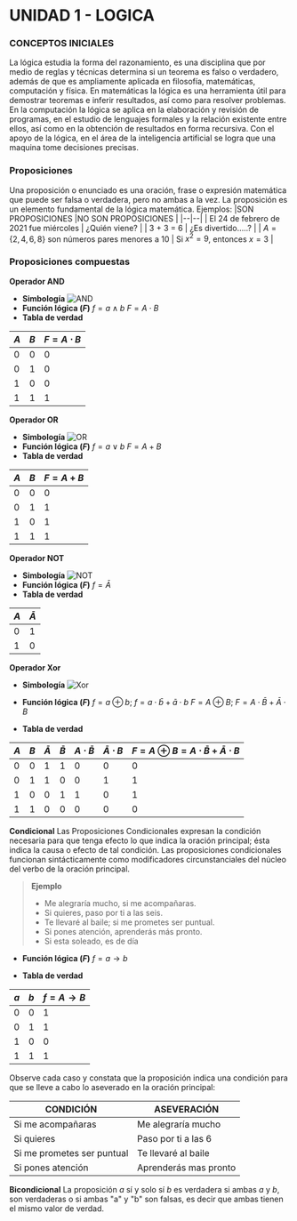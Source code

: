 # UNIDAD 1 - LOGICA
### CONCEPTOS INICIALES
La lógica estudia la forma del razonamiento, es una disciplina que por medio de reglas y técnicas determina si un teorema es falso o verdadero, además de que es ampliamente aplicada en filosofía, matemáticas, computación y física.
En matemáticas la lógica es una herramienta útil para demostrar teoremas e inferir resultados, así como para resolver problemas.
En la computación la lógica se aplica en la elaboración y revisión de programas, en el estudio de lenguajes formales y la relación existente entre ellos, así como en la obtención de resultados en forma recursiva.
Con el apoyo de la lógica, en el área de la inteligencia artificial se logra que una maquina tome decisiones precisas.
### Proposiciones
Una proposición o enunciado es una oración, frase o expresión matemática que puede ser falsa o verdadera, pero no ambas a la vez. La proposición es un elemento fundamental de la lógica matemática.
Ejemplos:
|SON PROPOSICIONES |NO SON PROPOSICIONES  |
|--|--|
| El 24 de febrero de 2021 fue miércoles | ¿Quién viene? |
| 3 + 3 = 6 | ¿Es divertido…..? |
| $A=\{2,4,6,8\}$ son números pares menores a 10 | Si $x^2=9$, entonces $x=3$ |
### Proposiciones compuestas
**Operador AND**
- **Simbología**
![AND](https://imgur.com/0lTmhGt.png)
- **Función lógica $(F)$**
$f=a\land b$
$F=A\cdot B$
- **Tabla de verdad**

|$A$|$B$|$F=A\cdot B$|
|--|--|--|
|0|0|0|
|0|1|0|
|1|0|0|
|1|1 |1|

**Operador OR**
- **Simbología**
![OR](https://imgur.com/GpV3tko.png) 
- **Función lógica $(F)$**
$f=a\lor b$
$F=A+B$
- **Tabla de verdad**

|$A$|$B$|$F=A+B$|
|--|--|--|
|0|0|0|
|0|1|1|
|1|0|1|
|1|1|1|

**Operador NOT**
- **Simbología**
 ![NOT](https://imgur.com/RvkS8Up.png)
- **Función lógica $(F)$**
$f=\bar A$
- **Tabla de verdad**

|$A$|$\bar A$|
|--|--|
|0|1|
|1|0|
**Operador Xor**
- **Simbología**
![Xor](https://imgur.com/CG0V75A.png=500x50)
- **Función lógica $(F)$**
$f=a\oplus b$; $f=a\cdot \bar b+\bar a \cdot b$
$F=A\oplus B$; $F=A\cdot \bar B+\bar A \cdot B$

- **Tabla de verdad**

|$A$|$B$|$\bar A$|$\bar B$|$A\cdot \bar B$|$\bar A \cdot B$|$F=A\oplus B=A\cdot \bar B+\bar A \cdot B$|
|--|--|--|--|--|--|--|
|0|0|1|1|0|0|0|
|0|1|1|0|0|1|1|
|1|0|0|1|1|0|1|
|1|1|0|0|0|0|0|
**Condicional**
Las Proposiciones Condicionales expresan la condición necesaria para que tenga efecto lo que indica la oración principal; ésta indica la causa o efecto de tal condición.
Las proposiciones condicionales funcionan sintácticamente como modificadores circunstanciales del núcleo del verbo de la oración principal.
>**Ejemplo**
>- Me alegraría mucho, si me acompañaras.
>- Si quieres, paso por ti a las seis.
>- Te llevaré al baile; si me prometes ser puntual.
>- Si pones atención, aprenderás más pronto.
>- Si esta soleado, es de día

- **Función lógica $(F)$**
$f=a\to b$

- **Tabla de verdad**

|$a$|$b$|$f=A\to B$|
|--|--|--|
|0|0|1|
|0|1|1|
|1|0|0|
|1|1|1|

Observe cada caso y constata que la proposición indica una condición para que se lleve a cabo lo aseverado en la oración principal:

|CONDICIÓN|ASEVERACIÓN|
|--|--|
|Si me acompañaras|Me alegraría mucho|
|Si quieres|Paso por ti a las 6|
|Si me prometes ser puntual|Te llevaré al baile|
|Si pones atención|Aprenderás mas pronto|

**Bicondicional**
La proposición $a$ sí y solo sí $b$ es verdadera si ambas $a$ y $b$, son verdaderas o si ambas "a" y "b" son falsas, es decir que ambas tienen el mismo valor de verdad.
